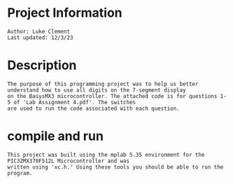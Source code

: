 # Project Information 
    Author: Luke Clement
    Last updated: 12/3/23

# Description
    The purpose of this programming project was to help us better understand how to use all digits on the 7-segment display
    on the BasysMX3 microcontroller. The attached code is for questions 1-5 of 'Lab Assignment 4.pdf'. The switches
    are used to run the code associated with each question.

# compile and run
    This project was built using the mplab 5.35 environment for the PIC32MX370F512L Microcontroller and was
    written using 'xc.h.' Using these tools you should be able to run the program.